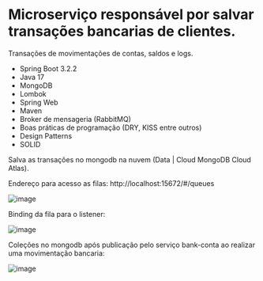 # Microserviço responsável por salvar transações bancarias de clientes. 

Transações de movimentações de contas, saldos e logs.

- Spring Boot 3.2.2
- Java 17
- MongoDB
- Lombok
- Spring Web
- Maven
- Broker de mensageria (RabbitMQ)
- Boas práticas de programação (DRY, KISS entre outros)
- Design Patterns
- SOLID

Salva as transações no mongodb na nuvem (Data | Cloud MongoDB Cloud Atlas).

Endereço para acesso as filas: http://localhost:15672/#/queues

![image](https://github.com/guigomes91/bank-client-transaction/assets/44264050/af5726fc-bfc4-4dfa-997b-3267405ed49f)

Binding da fila para o listener:

![image](https://github.com/guigomes91/bank-client-transaction/assets/44264050/ce916608-6c1e-482e-bb9e-2a4fe6b758b4)

Coleções no mongodb após publicação pelo serviço bank-conta ao realizar uma movimentação bancaria:

![image](https://github.com/guigomes91/bank-client-transaction/assets/44264050/4b9dc427-7722-4c7e-9e37-513c38a41632)


